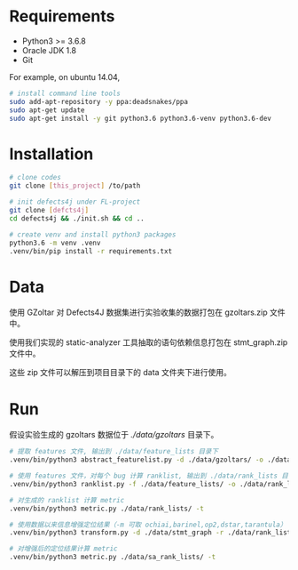 # Requirements

+ Python3 >= 3.6.8
+ Oracle JDK 1.8
+ Git

For example, on ubuntu 14.04,

```bash
# install command line tools
sudo add-apt-repository -y ppa:deadsnakes/ppa
sudo apt-get update
sudo apt-get install -y git python3.6 python3.6-venv python3.6-dev
```
# Installation

```bash
# clone codes
git clone [this_project] /to/path

# init defects4j under FL-project
git clone [defcts4j] 
cd defects4j && ./init.sh && cd .. 

# create venv and install python3 packages
python3.6 -m venv .venv
.venv/bin/pip install -r requirements.txt
```

# Data
使用 GZoltar 对 Defects4J 数据集进行实验收集的数据打包在 gzoltars.zip 文件中。

使用我们实现的 static-analyzer 工具抽取的语句依赖信息打包在 stmt_graph.zip 文件中。

这些 zip 文件可以解压到项目目录下的 data 文件夹下进行使用。
# Run
假设实验生成的 gzoltars 数据位于 *./data/gzoltars* 目录下。
```bash
# 提取 features 文件, 输出到 ./data/feature_lists 目录下
.venv/bin/python3 abstract_featurelist.py -d ./data/gzoltars/ -o ./data/feature_lists

# 使用 features 文件，对每个 bug 计算 ranklist, 输出到 ./data/rank_lists 目录下
.venv/bin/python3 ranklist.py -f ./data/feature_lists/ -o ./data/rank_lists

# 对生成的 ranklist 计算 metric
.venv/bin/python3 metric.py ./data/rank_lists/ -t 

# 使用数据以来信息增强定位结果（-m 可取 ochiai,barinel,op2,dstar,tarantula）
.venv/bin/python3 transform.py -d ./data/stmt_graph -r ./data/rank_lists -o ./data/sa_rank_lists -m ochiai

# 对增强后的定位结果计算 metric
.venv/bin/python3 metric.py ./data/sa_rank_lists/ -t 
```
